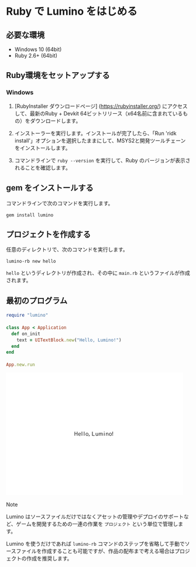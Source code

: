 Ruby で Lumino をはじめる
==========

必要な環境
----------

- Windows 10 (64bit)
- Ruby 2.6+ (64bit)

Ruby環境をセットアップする
----------

### Windows

1. [RubyInstaller ダウンロードページ] (https://rubyinstaller.org/) にアクセスして、最新のRuby + Devkit 64ビットリリース（x64名前に含まれているもの）をダウンロードします。

2. インストーラーを実行します。インストールが完了したら、「Run 'ridk install'」オプションを選択したままにして、MSYS2と開発ツールチェーンをインストールします。

3. コマンドラインで `ruby --version` を実行して、Ruby のバージョンが表示されることを確認します。


gem をインストールする
----------

コマンドラインで次のコマンドを実行します。

```
gem install lumino
```

プロジェクトを作成する
----------

任意のディレクトリで、次のコマンドを実行します。

```
lumino-rb new hello
```

`hello` というディレクトリが作成され、その中に `main.rb` というファイルが作成されます。

最初のプログラム
----------

```ruby
require "lumino"

class App < Application
  def on_init
    text = UITextBlock.new("Hello, Lumino!")
  end
end

App.new.run
```

![](img/first-program.png)

> [!Note]
> Lumino はソースファイルだけではなくアセットの管理やデプロイのサポートなど、ゲームを開発するための一連の作業を `プロジェクト` という単位で管理します。
>
> Lumino を使うだけであれば `lumino-rb` コマンドのステップを省略して手動でソースファイルを作成することも可能ですが、作品の配布まで考える場合はプロジェクトの作成を推奨します。

